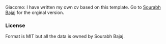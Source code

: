Giacomo: I have written my own cv based on this template. Go to [Sourabh Bajaj](https://github.com/sb2nov/resume) for the orginal version.

### License

Format is MIT but all the data is owned by Sourabh Bajaj.
